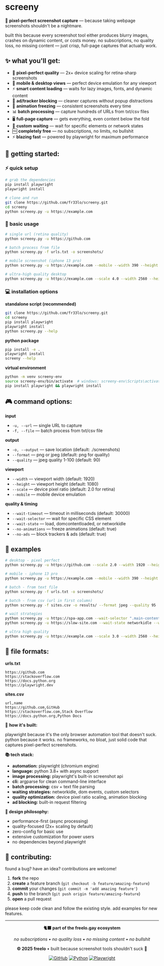 # screeny

📸 **pixel-perfect screenshot capture** — because taking webpage screenshots shouldn't be a nightmare.

built this because every screenshot tool either produces blurry images, crashes on dynamic content, or costs money. no subscriptions, no quality loss, no missing content — just crisp, full-page captures that actually work.

## ✨ what you'll get:

- 🎯 **pixel-perfect quality** — 2x+ device scaling for retina-sharp screenshots
- 📱 **mobile & desktop views** — perfect device emulation for any viewport
- ⚡ **smart content loading** — waits for lazy images, fonts, and dynamic content
- 🚫 **ad/tracker blocking** — cleaner captures without popup distractions  
- 🎨 **animation freezing** — consistent screenshots every time
- 📊 **batch processing** — capture hundreds of URLs from txt/csv files
- 🖥️ **full-page capture** — gets everything, even content below the fold
- 🎯 **custom waiting** — wait for specific elements or network states
- 🆓 **completely free** — no subscriptions, no limits, no bullshit
- ⚡ **blazing fast** — powered by playwright for maximum performance

## 🚀 getting started:

### ⚡ quick setup

```bash
# grab the dependencies
pip install playwright
playwright install

# clone and run
git clone https://github.com/fr33lo/screeny.git
cd screeny
python screeny.py -u https://example.com
```

### 🎯 basic usage

```bash
# single url (retina quality)
python screeny.py -u https://github.com

# batch process from file  
python screeny.py -f urls.txt -o screenshots/

# mobile screenshot (iphone 13 pro)
python screeny.py -u https://example.com --mobile --width 390 --height 844 --scale 3.0

# ultra-high quality desktop
python screeny.py -u https://example.com --scale 4.0 --width 2560 --height 1440
```

### 💻 installation options

**standalone script (recommended)**
```bash
git clone https://github.com/fr33lo/screeny.git
cd screeny  
pip install playwright
playwright install
python screeny.py --help
```

**python package**  
```bash
pip install -e .
playwright install
screeny --help
```

**virtual environment**
```bash
python -m venv screeny-env
source screeny-env/bin/activate  # windows: screeny-env\Scripts\activate
pip install playwright && playwright install
```

## 🎮 command options:

**input**
- `-u, --url` — single URL to capture
- `-f, --file` — batch process from txt/csv file

**output**  
- `-o, --output` — save location (default: ./screenshots)
- `--format` — png or jpeg (default: png for quality)
- `--quality` — jpeg quality 1-100 (default: 90)

**viewport**
- `--width` — viewport width (default: 1920)
- `--height` — viewport height (default: 1080)
- `--scale` — device pixel ratio (default: 2.0 for retina)
- `--mobile` — mobile device emulation

**quality & timing**
- `--wait-timeout` — timeout in milliseconds (default: 30000)
- `--wait-selector` — wait for specific CSS element
- `--wait-state` — load, domcontentloaded, or networkidle
- `--no-animations` — freeze animations (default: true)
- `--no-ads` — block trackers & ads (default: true)

## 🧪 examples

```bash
# desktop - pixel perfect
python screeny.py -u https://github.com --scale 2.0 --width 1920 --height 1080

# mobile - iphone 13 pro
python screeny.py -u https://example.com --mobile --width 390 --height 844 --scale 3.0

# batch - from text file
python screeny.py -f urls.txt -o screenshots/

# batch - from csv (url in first column)
python screeny.py -f sites.csv -o results/ --format jpeg --quality 95

# wait strategies
python screeny.py -u https://spa-app.com --wait-selector ".main-content"
python screeny.py -u https://slow-site.com --wait-state networkidle --wait-timeout 60000

# ultra high quality
python screeny.py -u https://example.com --scale 3.0 --width 2560 --height 1440 --wait-state networkidle
```

## 📜 file formats:

**urls.txt**
```
https://github.com
https://stackoverflow.com  
https://docs.python.org
https://playwright.dev
```

**sites.csv**
```csv
url,name
https://github.com,GitHub
https://stackoverflow.com,Stack Overflow  
https://docs.python.org,Python Docs
```

🔧 **how it's built:**

playwright because it's the only browser automation tool that doesn't suck. python because it works. no frameworks, no bloat, just solid code that captures pixel-perfect screenshots.

**📚 tech stack:**
- **automation:** playwright (chromium engine)
- **language:** python 3.8+ with async support  
- **image processing:** playwright's built-in screenshot api
- **cli:** argparse for clean command-line interface
- **batch processing:** csv + text file parsing
- **waiting strategies:** networkidle, dom events, custom selectors
- **quality optimization:** device pixel ratio scaling, animation blocking
- **ad blocking:** built-in request filtering

**🎯 design philosophy:**
- performance-first (async processing)
- quality-focused (2x+ scaling by default)  
- zero-config for basic use
- extensive customization for power users
- no dependencies beyond playwright

## 🤝 contributing:

found a bug? have an idea? contributions are welcome!

1. **fork** the repo
2. **create** a feature branch (`git checkout -b feature/amazing-feature`)
3. **commit** your changes (`git commit -m 'add amazing feature'`)
4. **push** to the branch (`git push origin feature/amazing-feature`)  
5. **open** a pull request

please keep code clean and follow the existing style. add examples for new features.

---

<div align="center">

**🐈‍⬛ part of the freelo.gay ecosystem**

*no subscriptions • no quality loss • no missing content • no bullshit*

**© 2025 freelo** • built because screenshot tools shouldn't suck 📸

[![GitHub](https://img.shields.io/badge/GitHub-fr33lo-green?style=flat&logo=github)](https://github.com/fr33lo/screeny) 
[![Python](https://img.shields.io/badge/Python-3.8+-blue?style=flat&logo=python)](https://python.org)
[![Playwright](https://img.shields.io/badge/Playwright-Latest-orange?style=flat&logo=playwright)](https://playwright.dev)

</div>
